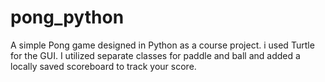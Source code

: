 # pong_python
A simple Pong game designed in Python as a course project. 
i used Turtle for the GUI.
I utilized separate classes for paddle and ball and added a locally saved scoreboard to track your score.
